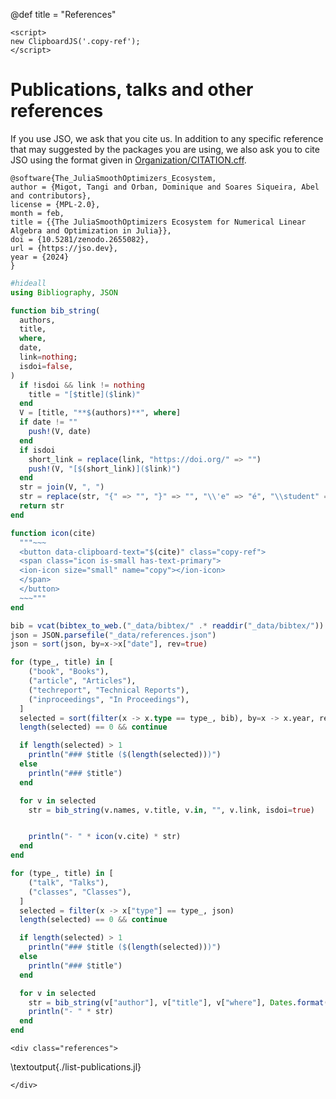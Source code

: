 @def title = "References"

~~~
<script>
new ClipboardJS('.copy-ref');
</script>
~~~

# Publications, talks and other references

If you use JSO, we ask that you cite us. In addition to any specific reference that may suggested by the packages you are using, we also ask you to cite JSO using the format given in [Organization/CITATION.cff](https://github.com/JuliaSmoothOptimizers/Organization/blob/main/CITATION.cff).

```plaintext
@software{The_JuliaSmoothOptimizers_Ecosystem,
author = {Migot, Tangi and Orban, Dominique and Soares Siqueira, Abel and contributors},
license = {MPL-2.0},
month = feb,
title = {{The JuliaSmoothOptimizers Ecosystem for Numerical Linear Algebra and Optimization in Julia}},
doi = {10.5281/zenodo.2655082},
url = {https://jso.dev},
year = {2024}
}
```

```julia:./list-publications.jl
#hideall
using Bibliography, JSON

function bib_string(
  authors,
  title,
  where,
  date,
  link=nothing;
  isdoi=false,
)
  if !isdoi && link != nothing
    title = "[$title]($link)"
  end
  V = [title, "**$(authors)**", where]
  if date != ""
    push!(V, date)
  end
  if isdoi
    short_link = replace(link, "https://doi.org/" => "")
    push!(V, "[$(short_link)]($link)")
  end
  str = join(V, ", ")
  str = replace(str, "{" => "", "}" => "", "\\'e" => "é", "\\student" => "")
  return str
end

function icon(cite)
  """~~~
  <button data-clipboard-text="$(cite)" class="copy-ref">
  <span class="icon is-small has-text-primary">
  <ion-icon size="small" name="copy"></ion-icon>
  </span>
  </button>
  ~~~"""
end

bib = vcat(bibtex_to_web.("_data/bibtex/" .* readdir("_data/bibtex/"))...)
json = JSON.parsefile("_data/references.json")
json = sort(json, by=x->x["date"], rev=true)

for (type_, title) in [
    ("book", "Books"),
    ("article", "Articles"),
    ("techreport", "Technical Reports"),
    ("inproceedings", "In Proceedings"),
  ]
  selected = sort(filter(x -> x.type == type_, bib), by=x -> x.year, rev=true)
  length(selected) == 0 && continue

  if length(selected) > 1
    println("### $title ($(length(selected)))")
  else
    println("### $title")
  end

  for v in selected
    str = bib_string(v.names, v.title, v.in, "", v.link, isdoi=true)


    println("- " * icon(v.cite) * str)
  end
end

for (type_, title) in [
    ("talk", "Talks"),
    ("classes", "Classes"),
  ]
  selected = filter(x -> x["type"] == type_, json)
  length(selected) == 0 && continue

  if length(selected) > 1
    println("### $title ($(length(selected)))")
  else
    println("### $title")
  end

  for v in selected
    str = bib_string(v["author"], v["title"], v["where"], Dates.format(Date(v["date"]), "yyyy-u-d"), get(v, "link", nothing))
    println("- " * str)
  end
end
```

~~~
<div class="references">
~~~

\textoutput{./list-publications.jl}

~~~
</div>
~~~
